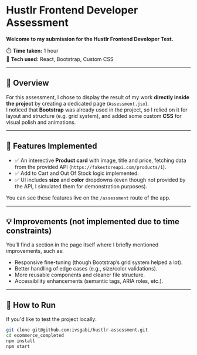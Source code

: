 # Hustlr Frontend Developer Assessment

**Welcome to my submission for the Hustlr Frontend Developer Test.**

⏱️ **Time taken:** 1 hour  
🎨 **Tech used:** React, Bootstrap, Custom CSS

---

## 📄 Overview

For this assessment, I chose to display the result of my work **directly inside the project** by creating a dedicated page (`Assessment.jsx`).  
I noticed that **Bootstrap** was already used in the project, so I relied on it for layout and structure (e.g. grid system), and added some custom **CSS** for visual polish and animations.

---

## 🔧 Features Implemented

- ✅ An interective **Product card** with image, title and price, fetching data from the provided API (`https://fakestoreapi.com/products/1`).
- ✅ Add to Cart and Out Of Stock logic implemented.
- ✅ UI includes **size** and **color** dropdowns (even though not provided by the API, I simulated them for demonstration purposes).

You can see these features live on the `/assessment` route of the app.

---

## 💡 Improvements (not implemented due to time constraints)

You’ll find a section in the page itself where I briefly mentioned improvements, such as:

- Responsive fine-tuning (though Bootstrap’s grid system helped a lot).
- Better handling of edge cases (e.g., size/color validations).
- More reusable components and cleaner file structure.
- Accessibility enhancements (semantic tags, ARIA roles, etc.).

---

## 🚀 How to Run

If you'd like to test the project locally:

```bash
git clone git@github.com:ivsgabi/hustlr-assessment.git
cd ecommerce_completed
npm install
npm start
